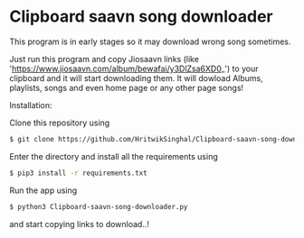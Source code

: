 # Clipboard saavn song downloader

This program is in early stages so it may download wrong song sometimes.

Just run this program and copy Jiosaavn links (like 'https://www.jiosaavn.com/album/bewafai/y3DlZsa6XD0_')
to your clipboard and it will start downloading them. It will dowload Albums, playlists, songs and even
home page or any other page songs!


Installation:

Clone this repository using
```sh
$ git clone https://github.com/HritwikSinghal/Clipboard-saavn-song-downloader
```
Enter the directory and install all the requirements using
```sh
$ pip3 install -r requirements.txt
```
Run the app using
```sh
$ python3 Clipboard-saavn-song-downloader.py
```

and start copying links to download..!
